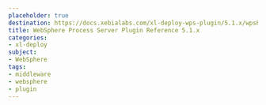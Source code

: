 ```yaml
---
placeholder: true
destination: https://docs.xebialabs.com/xl-deploy-wps-plugin/5.1.x/wpsPluginManual.html
title: WebSphere Process Server Plugin Reference 5.1.x
categories:
- xl-deploy
subject:
- WebSphere
tags:
- middleware
- websphere
- plugin
---
```

